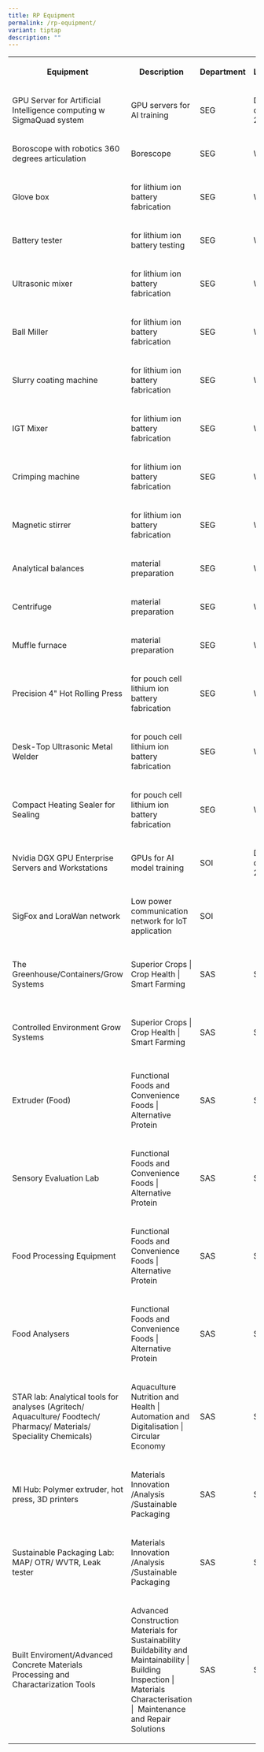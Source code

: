 ```yaml
---
title: RP Equipment
permalink: /rp-equipment/
variant: tiptap
description: ""
---
```

<p></p>
<table style="minWidth: 125px">
<colgroup>
<col>
<col>
<col>
<col>
<col>
</colgroup>
<tbody>
<tr>
<th rowspan="1" colspan="1">
<p>Equipment</p>
</th>
<th rowspan="1" colspan="1">
<p>Description</p>
</th>
<th rowspan="1" colspan="1">
<p>Department</p>
</th>
<th rowspan="1" colspan="1">
<p>Location</p>
</th>
<th rowspan="1" colspan="1">
<p>Contact</p>
</th>
</tr>
<tr>
<td rowspan="1" colspan="1">
<p>GPU Server for Artificial Intelligence computing w SigmaQuad system</p>
</td>
<td rowspan="1" colspan="1">
<p>GPU servers for AI training</p>
</td>
<td rowspan="1" colspan="1">
<p>SEG</p>
</td>
<td rowspan="1" colspan="1">
<p>Data centre 2,E5</p>
</td>
<td rowspan="1" colspan="1">
<p>Jiang Lijun</p>
</td>
</tr>
<tr>
<td rowspan="1" colspan="1">
<p>Boroscope with robotics 360 degrees articulation</p>
</td>
<td rowspan="1" colspan="1">
<p>Borescope</p>
</td>
<td rowspan="1" colspan="1">
<p>SEG</p>
</td>
<td rowspan="1" colspan="1">
<p>W13H</p>
</td>
<td rowspan="1" colspan="1">
<p>Jiang Lijun</p>
</td>
</tr>
<tr>
<td rowspan="1" colspan="1">
<p>Glove box</p>
</td>
<td rowspan="1" colspan="1">
<p>for lithium ion battery fabrication</p>
</td>
<td rowspan="1" colspan="1">
<p>SEG</p>
</td>
<td rowspan="1" colspan="1">
<p>W13D</p>
</td>
<td rowspan="1" colspan="1">
<p>Wang Yihua</p>
</td>
</tr>
<tr>
<td rowspan="1" colspan="1">
<p>Battery tester</p>
</td>
<td rowspan="1" colspan="1">
<p>for lithium ion battery testing</p>
</td>
<td rowspan="1" colspan="1">
<p>SEG</p>
</td>
<td rowspan="1" colspan="1">
<p>W13D</p>
</td>
<td rowspan="1" colspan="1">
<p>Wang Yihua</p>
</td>
</tr>
<tr>
<td rowspan="1" colspan="1">
<p>Ultrasonic mixer</p>
</td>
<td rowspan="1" colspan="1">
<p>for lithium ion battery fabrication</p>
</td>
<td rowspan="1" colspan="1">
<p>SEG</p>
</td>
<td rowspan="1" colspan="1">
<p>W13D</p>
</td>
<td rowspan="1" colspan="1">
<p>Wang Yihua</p>
</td>
</tr>
<tr>
<td rowspan="1" colspan="1">
<p>Ball Miller</p>
</td>
<td rowspan="1" colspan="1">
<p>for lithium ion battery fabrication</p>
</td>
<td rowspan="1" colspan="1">
<p>SEG</p>
</td>
<td rowspan="1" colspan="1">
<p>W13D</p>
</td>
<td rowspan="1" colspan="1">
<p>Wang Yihua</p>
</td>
</tr>
<tr>
<td rowspan="1" colspan="1">
<p>Slurry coating machine</p>
</td>
<td rowspan="1" colspan="1">
<p>for lithium ion battery fabrication</p>
</td>
<td rowspan="1" colspan="1">
<p>SEG</p>
</td>
<td rowspan="1" colspan="1">
<p>W13D</p>
</td>
<td rowspan="1" colspan="1">
<p>Wang Yihua</p>
</td>
</tr>
<tr>
<td rowspan="1" colspan="1">
<p>IGT Mixer</p>
</td>
<td rowspan="1" colspan="1">
<p>for lithium ion battery fabrication</p>
</td>
<td rowspan="1" colspan="1">
<p>SEG</p>
</td>
<td rowspan="1" colspan="1">
<p>W13D</p>
</td>
<td rowspan="1" colspan="1">
<p>Wang Yihua</p>
</td>
</tr>
<tr>
<td rowspan="1" colspan="1">
<p>Crimping machine</p>
</td>
<td rowspan="1" colspan="1">
<p>for lithium ion battery fabrication</p>
</td>
<td rowspan="1" colspan="1">
<p>SEG</p>
</td>
<td rowspan="1" colspan="1">
<p>W13D</p>
</td>
<td rowspan="1" colspan="1">
<p>Wang Yihua</p>
</td>
</tr>
<tr>
<td rowspan="1" colspan="1">
<p>Magnetic stirrer&nbsp;</p>
</td>
<td rowspan="1" colspan="1">
<p>for lithium ion battery fabrication</p>
</td>
<td rowspan="1" colspan="1">
<p>SEG</p>
</td>
<td rowspan="1" colspan="1">
<p>W13D</p>
</td>
<td rowspan="1" colspan="1">
<p>Wang Yihua</p>
</td>
</tr>
<tr>
<td rowspan="1" colspan="1">
<p>Analytical balances&nbsp;</p>
</td>
<td rowspan="1" colspan="1">
<p>material preparation</p>
</td>
<td rowspan="1" colspan="1">
<p>SEG</p>
</td>
<td rowspan="1" colspan="1">
<p>W13D</p>
</td>
<td rowspan="1" colspan="1">
<p>Wang Yihua</p>
</td>
</tr>
<tr>
<td rowspan="1" colspan="1">
<p>Centrifuge</p>
</td>
<td rowspan="1" colspan="1">
<p>material preparation</p>
</td>
<td rowspan="1" colspan="1">
<p>SEG</p>
</td>
<td rowspan="1" colspan="1">
<p>W13D</p>
</td>
<td rowspan="1" colspan="1">
<p>Wang Yihua</p>
</td>
</tr>
<tr>
<td rowspan="1" colspan="1">
<p>Muffle furnace&nbsp;</p>
</td>
<td rowspan="1" colspan="1">
<p>material preparation</p>
</td>
<td rowspan="1" colspan="1">
<p>SEG</p>
</td>
<td rowspan="1" colspan="1">
<p>W13D</p>
</td>
<td rowspan="1" colspan="1">
<p>Wang Yihua</p>
</td>
</tr>
<tr>
<td rowspan="1" colspan="1">
<p>Precision 4" Hot Rolling Press</p>
</td>
<td rowspan="1" colspan="1">
<p>for pouch cell lithium ion battery fabrication</p>
</td>
<td rowspan="1" colspan="1">
<p>SEG</p>
</td>
<td rowspan="1" colspan="1">
<p>W13D</p>
</td>
<td rowspan="1" colspan="1">
<p>Wang Yihua</p>
</td>
</tr>
<tr>
<td rowspan="1" colspan="1">
<p>Desk-Top Ultrasonic Metal Welder</p>
</td>
<td rowspan="1" colspan="1">
<p>for pouch cell lithium ion battery fabrication</p>
</td>
<td rowspan="1" colspan="1">
<p>SEG</p>
</td>
<td rowspan="1" colspan="1">
<p>W13D</p>
</td>
<td rowspan="1" colspan="1">
<p>Wang Yihua</p>
</td>
</tr>
<tr>
<td rowspan="1" colspan="1">
<p>Compact Heating Sealer for Sealing</p>
</td>
<td rowspan="1" colspan="1">
<p>for pouch cell lithium ion battery fabrication</p>
</td>
<td rowspan="1" colspan="1">
<p>SEG</p>
</td>
<td rowspan="1" colspan="1">
<p>W13D</p>
</td>
<td rowspan="1" colspan="1">
<p>Wang Yihua</p>
</td>
</tr>
<tr>
<td rowspan="1" colspan="1">
<p>Nvidia DGX GPU Enterprise Servers and Workstations</p>
</td>
<td rowspan="1" colspan="1">
<p>GPUs for AI model training</p>
</td>
<td rowspan="1" colspan="1">
<p>SOI</p>
</td>
<td rowspan="1" colspan="1">
<p>Data centre 2,E6 lab</p>
</td>
<td rowspan="1" colspan="1">
<p>Tan Poh Keam</p>
</td>
</tr>
<tr>
<td rowspan="1" colspan="1">
<p>SigFox and LoraWan network</p>
</td>
<td rowspan="1" colspan="1">
<p>Low power communication network for IoT application</p>
</td>
<td rowspan="1" colspan="1">
<p>SOI</p>
</td>
<td rowspan="1" colspan="1">
<p></p>
</td>
<td rowspan="1" colspan="1">
<p></p>
</td>
</tr>
<tr>
<td rowspan="1" colspan="1">
<p>The Greenhouse/Containers/Grow Systems</p>
</td>
<td rowspan="1" colspan="1">
<p>Superior Crops | Crop Health | Smart Farming</p>
</td>
<td rowspan="1" colspan="1">
<p>SAS</p>
</td>
<td rowspan="1" colspan="1">
<p>SAS</p>
</td>
<td rowspan="1" colspan="1">
<p>Name: Dr Jenny Chau
<br>Office: +6566971328
<br>Email: jenny_chau@rp.edu.sg</p>
</td>
</tr>
<tr>
<td rowspan="1" colspan="1">
<p>Controlled Environment Grow Systems</p>
</td>
<td rowspan="1" colspan="1">
<p>Superior Crops | Crop Health | Smart Farming</p>
</td>
<td rowspan="1" colspan="1">
<p>SAS</p>
</td>
<td rowspan="1" colspan="1">
<p>SAS</p>
</td>
<td rowspan="1" colspan="1">
<p>Name: Dr Jenny Chau
<br>Office: +6566971328
<br>Email: jenny_chau@rp.edu.sg</p>
</td>
</tr>
<tr>
<td rowspan="1" colspan="1">
<p>Extruder (Food)</p>
</td>
<td rowspan="1" colspan="1">
<p>Functional Foods and Convenience Foods | Alternative Protein</p>
</td>
<td rowspan="1" colspan="1">
<p>SAS</p>
</td>
<td rowspan="1" colspan="1">
<p>SAS</p>
</td>
<td rowspan="1" colspan="1">
<p>Name: Mr Samuel Aw
<br>Office: +6566971937
<br>Email: samuel_aw@rp.edu.sg</p>
</td>
</tr>
<tr>
<td rowspan="1" colspan="1">
<p>Sensory Evaluation Lab</p>
</td>
<td rowspan="1" colspan="1">
<p>Functional Foods and Convenience Foods | Alternative Protein</p>
</td>
<td rowspan="1" colspan="1">
<p>SAS</p>
</td>
<td rowspan="1" colspan="1">
<p>SAS</p>
</td>
<td rowspan="1" colspan="1">
<p>Name: Mr Samuel Aw
<br>Office: +6566971937
<br>Email: samuel_aw@rp.edu.sg</p>
</td>
</tr>
<tr>
<td rowspan="1" colspan="1">
<p>Food Processing Equipment</p>
</td>
<td rowspan="1" colspan="1">
<p>Functional Foods and Convenience Foods | Alternative Protein</p>
</td>
<td rowspan="1" colspan="1">
<p>SAS</p>
</td>
<td rowspan="1" colspan="1">
<p>SAS</p>
</td>
<td rowspan="1" colspan="1">
<p>Name: Mr Samuel Aw
<br>Office: +6566971937
<br>Email: samuel_aw@rp.edu.sg</p>
</td>
</tr>
<tr>
<td rowspan="1" colspan="1">
<p>Food Analysers</p>
</td>
<td rowspan="1" colspan="1">
<p>Functional Foods and Convenience Foods | Alternative Protein</p>
</td>
<td rowspan="1" colspan="1">
<p>SAS</p>
</td>
<td rowspan="1" colspan="1">
<p>SAS</p>
</td>
<td rowspan="1" colspan="1">
<p>Name: Mr Samuel Aw
<br>Office: +6566971937
<br>Email: samuel_aw@rp.edu.sg</p>
</td>
</tr>
<tr>
<td rowspan="1" colspan="1">
<p>STAR lab: Analytical tools for analyses (Agritech/ Aquaculture/ Foodtech/
Pharmacy/ Materials/ Speciality Chemicals)</p>
</td>
<td rowspan="1" colspan="1">
<p>Aquaculture Nutrition and Health | Automation and Digitalisation | Circular
Economy</p>
</td>
<td rowspan="1" colspan="1">
<p>SAS</p>
</td>
<td rowspan="1" colspan="1">
<p>SAS</p>
</td>
<td rowspan="1" colspan="1">
<p>Name: Ms Dawn Ong
<br>Office: +6566971628
<br>Email: dawn_ong@rp.edu.sg</p>
</td>
</tr>
<tr>
<td rowspan="1" colspan="1">
<p>MI Hub: Polymer extruder, hot press, 3D printers</p>
</td>
<td rowspan="1" colspan="1">
<p>Materials Innovation /Analysis /Sustainable Packaging&nbsp;</p>
</td>
<td rowspan="1" colspan="1">
<p>SAS</p>
</td>
<td rowspan="1" colspan="1">
<p>SAS</p>
</td>
<td rowspan="1" colspan="1">
<p>Name: Ms Dawn Ong
<br>Office: +6566971628
<br>Email: dawn_ong@rp.edu.sg</p>
</td>
</tr>
<tr>
<td rowspan="1" colspan="1">
<p>Sustainable Packaging Lab: MAP/ OTR/ WVTR, Leak tester</p>
</td>
<td rowspan="1" colspan="1">
<p>Materials Innovation /Analysis /Sustainable Packaging&nbsp;</p>
</td>
<td rowspan="1" colspan="1">
<p>SAS</p>
</td>
<td rowspan="1" colspan="1">
<p>SAS</p>
</td>
<td rowspan="1" colspan="1">
<p>Name: Ms Dawn Ong
<br>Office: +6566971628
<br>Email: dawn_ong@rp.edu.sg</p>
</td>
</tr>
<tr>
<td rowspan="1" colspan="1">
<p>Built Enviroment/Advanced Concrete Materials Processing and Charactarization
Tools</p>
</td>
<td rowspan="1" colspan="1">
<p>Advanced Construction Materials for Sustainability&nbsp; Buildability
and Maintainability | Building Inspection | Materials Characterisation
|&nbsp; Maintenance and Repair Solutions</p>
</td>
<td rowspan="1" colspan="1">
<p>SAS</p>
</td>
<td rowspan="1" colspan="1">
<p>SAS</p>
</td>
<td rowspan="1" colspan="1">
<p>Name: Dr Goh Chee Keong
<br>Office: +6566971186
<br>Email: goh_chee_keong@rp.edu.sg</p>
</td>
</tr>
</tbody>
</table>
<p></p>